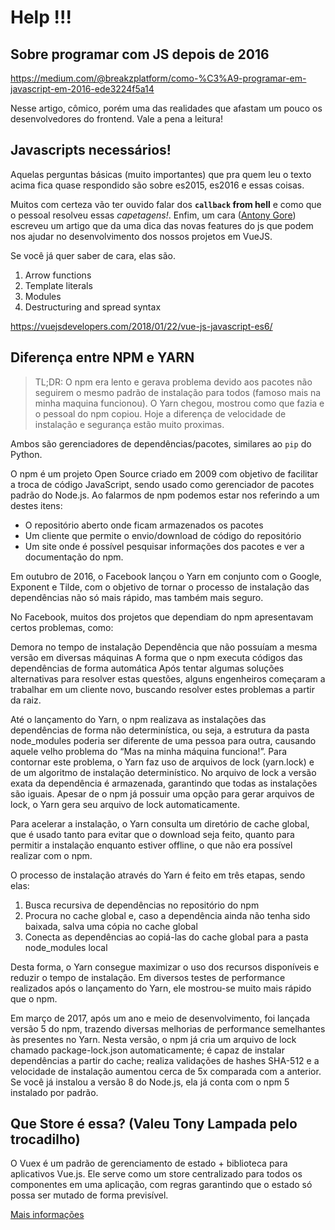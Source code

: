 # Help !!!

## Sobre programar com JS depois de 2016

https://medium.com/@breakzplatform/como-%C3%A9-programar-em-javascript-em-2016-ede3224f5a14

Nesse artigo, cômico, porém uma das realidades que afastam um pouco os desenvolvedores do frontend. Vale a pena a leitura!

## Javascripts necessários!

Aquelas perguntas básicas (muito importantes) que pra quem leu o texto acima fica quase respondido são sobre es2015, es2016 e essas coisas.

Muitos com certeza vão ter ouvido falar dos **`callback` from hell** e como que o pessoal resolveu essas *capetagens!*. Enfim, um cara ([Antony Gore](https://vuejsdevelopers.com/)) escreveu um artigo que da uma dica das novas features do js que podem nos ajudar no desenvolvimento dos nossos projetos em VueJS.

Se você já quer saber de cara, elas são.

1. Arrow functions
2. Template literals
3. Modules
4. Destructuring and spread syntax

https://vuejsdevelopers.com/2018/01/22/vue-js-javascript-es6/

## Diferença entre NPM e YARN

> TL;DR:
O npm era lento e gerava problema devido aos pacotes não seguirem o mesmo padrão de instalação para todos (famoso mais na minha maquina funcionou). O Yarn chegou, mostrou como que fazia e o pessoal do npm copiou. Hoje a diferença de velocidade de instalação e segurança estão muito proximas.

Ambos são gerenciadores de dependências/pacotes, similares ao `pip` do Python.

O npm é um projeto Open Source criado em 2009 com objetivo de facilitar a troca de código JavaScript, sendo usado como gerenciador de pacotes padrão do Node.js. Ao falarmos de npm podemos estar nos referindo a um destes itens:

* O repositório aberto onde ficam armazenados os pacotes
* Um cliente que permite o envio/download de código do repositório
* Um site onde é possível pesquisar informações dos pacotes e ver a documentação do npm.

Em outubro de 2016, o Facebook lançou o Yarn em conjunto com o Google, Exponent e Tilde, com o objetivo de tornar o processo de instalação das dependências não só mais rápido, mas também mais seguro.

No Facebook, muitos dos projetos que dependiam do npm apresentavam certos problemas, como:

Demora no tempo de instalação
Dependência que não possuíam a mesma versão em diversas máquinas
A forma que o npm executa códigos das dependências de forma automática
Após tentar algumas soluções alternativas para resolver estas questões, alguns engenheiros começaram a trabalhar em um cliente novo, buscando resolver estes problemas a partir da raiz.

Até o lançamento do Yarn, o npm realizava as instalações das dependências de forma não determinística, ou seja, a estrutura da pasta node_modules poderia ser diferente de uma pessoa para outra, causando aquele velho problema do “Mas na minha máquina funciona!”. Para contornar este problema, o Yarn faz uso de arquivos de lock (yarn.lock) e de um algoritmo de instalação determinístico. No arquivo de lock a versão exata da dependência é armazenada, garantindo que todas as instalações são iguais. Apesar de o npm já possuir uma opção para gerar arquivos de lock, o Yarn gera seu arquivo de lock automaticamente.

Para acelerar a instalação, o Yarn consulta um diretório de cache global, que é usado tanto para evitar que o download seja feito, quanto para permitir a instalação enquanto estiver offline, o que não era possível realizar com o npm.

O processo de instalação através do Yarn é feito em três etapas, sendo elas:

1. Busca recursiva de dependências no repositório do npm
2. Procura no cache global e, caso a dependência ainda não tenha sido baixada, salva uma cópia no cache global
3. Conecta as dependências ao copiá-las do cache global para a pasta node_modules local

Desta forma, o Yarn consegue maximizar o uso dos recursos disponíveis e reduzir o tempo de instalação. Em diversos testes de performance realizados após o lançamento do Yarn, ele mostrou-se muito mais rápido que o npm.

Em março de 2017, após um ano e meio de desenvolvimento, foi lançada versão 5 do npm, trazendo diversas melhorias de performance semelhantes às presentes no Yarn. Nesta versão, o npm já cria um arquivo de lock chamado package-lock.json automaticamente; é capaz de instalar dependências a partir do cache; realiza validações de hashes SHA-512 e a velocidade de instalação aumentou cerca de 5x comparada com a anterior. Se você já instalou a versão 8 do Node.js, ela já conta com o npm 5 instalado por padrão.

## Que Store é essa? (Valeu Tony Lampada pelo trocadilho)

O Vuex é um padrão de gerenciamento de estado + biblioteca para aplicativos Vue.js. Ele serve como um store centralizado para todos os componentes em uma aplicação, com regras garantindo que o estado só possa ser mutado de forma previsível.

[Mais informações](https://vuex.vuejs.org/ptbr/)

